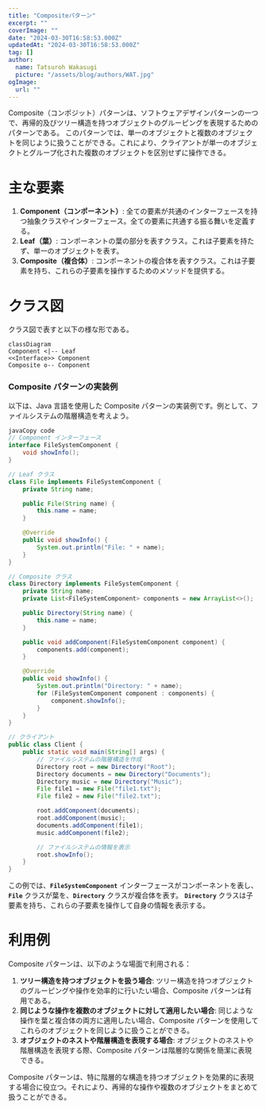 ```yaml
---
title: "Compositeパターン"
excerpt: ""
coverImage: ""
date: "2024-03-30T16:58:53.000Z"
updatedAt: "2024-03-30T16:58:53.000Z"
tag: []
author:
  name: Tatsuroh Wakasugi
  picture: "/assets/blog/authors/WAT.jpg"
ogImage:
  url: ""
---
```


Composite（コンポジット）パターンは、ソフトウェアデザインパターンの一つで、再帰的及びツリー構造を持つオブジェクトのグルーピングを表現するためのパターンである。
このパターンでは、単一のオブジェクトと複数のオブジェクトを同じように扱うことができる。これにより、クライアントが単一のオブジェクトとグループ化された複数のオブジェクトを区別せずに操作できる。

# **主な要素**

1. **Component（コンポーネント）**: 全ての要素が共通のインターフェースを持つ抽象クラスやインターフェース。全ての要素に共通する振る舞いを定義する。
2. **Leaf（葉）**: コンポーネントの葉の部分を表すクラス。これは子要素を持たず、単一のオブジェクトを表す。
3. **Composite（複合体）**: コンポーネントの複合体を表すクラス。これは子要素を持ち、これらの子要素を操作するためのメソッドを提供する。

# クラス図

クラス図で表すと以下の様な形である。

```mermaid
classDiagram
Component <|-- Leaf
<<Interface>> Component
Composite o-- Component
```

### **Composite パターンの実装例**

以下は、Java 言語を使用した Composite パターンの実装例です。例として、ファイルシステムの階層構造を考えよう。

```java
javaCopy code
// Component インターフェース
interface FileSystemComponent {
    void showInfo();
}

// Leaf クラス
class File implements FileSystemComponent {
    private String name;

    public File(String name) {
        this.name = name;
    }

    @Override
    public void showInfo() {
        System.out.println("File: " + name);
    }
}

// Composite クラス
class Directory implements FileSystemComponent {
    private String name;
    private List<FileSystemComponent> components = new ArrayList<>();

    public Directory(String name) {
        this.name = name;
    }

    public void addComponent(FileSystemComponent component) {
        components.add(component);
    }

    @Override
    public void showInfo() {
        System.out.println("Directory: " + name);
        for (FileSystemComponent component : components) {
            component.showInfo();
        }
    }
}

// クライアント
public class Client {
    public static void main(String[] args) {
        // ファイルシステムの階層構造を作成
        Directory root = new Directory("Root");
        Directory documents = new Directory("Documents");
        Directory music = new Directory("Music");
        File file1 = new File("file1.txt");
        File file2 = new File("file2.txt");

        root.addComponent(documents);
        root.addComponent(music);
        documents.addComponent(file1);
        music.addComponent(file2);

        // ファイルシステムの情報を表示
        root.showInfo();
    }
}

```

この例では、**`FileSystemComponent`** インターフェースがコンポーネントを表し、**`File`** クラスが葉を、**`Directory`** クラスが複合体を表す。
**`Directory`** クラスは子要素を持ち、これらの子要素を操作して自身の情報を表示する。

# **利用例**

Composite パターンは、以下のような場面で利用される：

1. **ツリー構造を持つオブジェクトを扱う場合**: ツリー構造を持つオブジェクトのグルーピングや操作を効率的に行いたい場合、Composite パターンは有用である。
2. **同じような操作を複数のオブジェクトに対して適用したい場合**: 同じような操作を葉と複合体の両方に適用したい場合、Composite パターンを使用してこれらのオブジェクトを同じように扱うことができる。
3. **オブジェクトのネストや階層構造を表現する場合**: オブジェクトのネストや階層構造を表現する際、Composite パターンは階層的な関係を簡潔に表現できる。

Composite パターンは、特に階層的な構造を持つオブジェクトを効果的に表現する場合に役立つ。それにより、再帰的な操作や複数のオブジェクトをまとめて扱うことができる。
